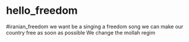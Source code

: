 # hello_freedom
#iranian_freedom
we want be a singing a freedom song
we can make our country free as soon as possible
We change the mollah regim
